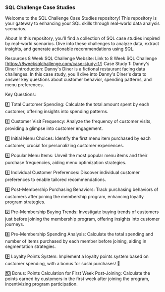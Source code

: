 ### SQL Challenge Case Studies ###

Welcome to the SQL Challenge Case Studies repository! This repository is your gateway to enhancing your SQL skills through real-world data analysis scenarios.

About
In this repository, you'll find a collection of SQL case studies inspired by real-world scenarios. Dive into these challenges to analyze data, extract insights, and generate actionable recommendations using SQL.

Resources
8 Week SQL Challenge Website: Link to 8 Week SQL Challenge [https://8weeksqlchallenge.com/case-study-1/]
Case Study 1: Danny's Diner
Introduction:
Danny's Diner is a fictional restaurant facing data challenges. In this case study, you'll dive into Danny's Diner's data to answer key questions about customer behavior, spending patterns, and menu preferences.

Key Questions:

1️⃣ Total Customer Spending:
      Calculate the total amount spent by each customer, offering insights into spending patterns.

2️⃣ Customer Visit Frequency:
      Analyze the frequency of customer visits, providing a glimpse into customer engagement.

3️⃣ Initial Menu Choices:
      Identify the first menu item purchased by each customer, crucial for personalizing customer experiences.

4️⃣ Popular Menu Items:
      Unveil the most popular menu items and their purchase frequencies, aiding menu optimization strategies.

5️⃣ Individual Customer Preferences:
      Discover individual customer preferences to enable tailored recommendations.

6️⃣ Post-Membership Purchasing Behaviors:
      Track purchasing behaviors of customers after joining the membership program, enhancing loyalty program strategies.

7️⃣ Pre-Membership Buying Trends:
      Investigate buying trends of customers just before joining the membership program, offering insights into customer journeys.

8️⃣ Pre-Membership Spending Analysis:
      Calculate the total spending and number of items purchased by each member before joining, aiding in segmentation strategies.

9️⃣ Loyalty Points System:
      Implement a loyalty points system based on customer spending, with a bonus for sushi purchases! 🍣

🔟 Bonus: Points Calculation for First Week Post-Joining:
      Calculate the points earned by customers in the first week after joining the program, incentivizing program participation.
